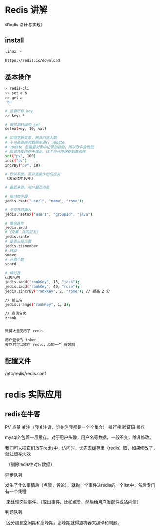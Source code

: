 # Redis 讲解

《Redis 设计与实现》

## install

```bash
linux 下

https://redis.io/download

```

## 基本操作

```bash
> redis-cli
>> set a b
>> get a
"b"

# 查看所有 key
>> keys *

# 带过期时间的 set
setex(key, 10, val)

# 如何更新文章，网页浏览人数
# 不可能直接对数据库进行 update
# update 是需要对表中记录加锁的，所以效率会很低
# 应该先在内存中操作，找个时间再保存到数据库
set("pv", 100)
incr("pv")
incrBy("pv", 10)

# 秒杀系统。高并发操作如何应对
《淘宝技术10年》

# 最近来访。用户最近浏览

# 临时加字段
jedis.hset("user1", "name", "rose");

# 不存在时插入
jedis.hsetnx("user1", "groupId", "java")

# 集合操作
jedis.sadd
#（交集：共同好友）
jedis.sinter
# 是否已经点赞
jedis.sismember
# 移动
smove
# 元素个数
scard

# 排行榜
优先队列
jedis.zadd("rankKey", 15, "jack");
jedis.zadd("rankKey", 40, "rose");
jedis.zincrBy("rankKey", 2, "rose"); // 提高 2 分

// 前三名
jedis.zrange("rankKey", 1, 3);

// 查询名次
zrank


微博大量使用了 redis

用户登录的 token
天然的可以放在 redis，添加一个 有效期

```



## 配置文件

/etc/redis/redis.conf



# redis 实际应用

## redis在牛客

PV
点赞
关注（我关注谁，谁关注我都是一个个集合）
排行榜
验证码
缓存

​	mysql外包着一层缓存。对于用户头像，用户名等数据，一般不变，除非修改。

​	我们可以把它们放在redis中，访问时，优先去缓存里（redis）取，如果修改了，就让缓存失效

​	（删除redis中对应数据）

异步队列

​	发生了什么事情后（点赞，评论），就抛一个事件进redis的一个list中，然后专门有一个线程

​	来处理这些事件。（取出事件，比如点赞，然后给用户发邮件或站内信）

判题队列

​	区分编题空闲期和高峰期。高峰期就得加机器来编译和判题。

